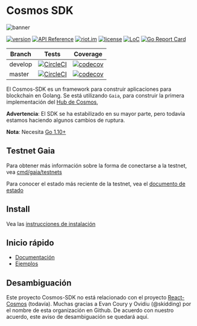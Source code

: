 # Cosmos SDK
![banner](.cosmos-sdk/cosmos-sdk-image.png)

 [![version](https://img.shields.io/github/tag/cosmos/cosmos-sdk.svg)](https://github.com/cosmos/cosmos-sdk/releases/latest)
[![API Reference](https://godoc.org/github.com/cosmos/cosmos-sdk?status.svg
)](https://godoc.org/github.com/cosmos/cosmos-sdk)
[![riot.im](https://img.shields.io/badge/riot.im-JOIN%20CHAT-green.svg)](https://riot.im/app/#/room/#cosmos-sdk:matrix.org)
[![license](https://img.shields.io/github/license/cosmos/cosmos-sdk.svg)](https://github.com/cosmos/cosmos-sdk/blob/master/LICENSE)
[![LoC](https://tokei.rs/b1/github/cosmos/cosmos-sdk)](https://github.com/cosmos/cosmos-sdk)
[![Go Report Card](https://goreportcard.com/badge/github.com/cosmos/cosmos-sdk)](https://goreportcard.com/report/github.com/cosmos/cosmos-sdk)

 Branch    | Tests | Coverage
----------|-------|---------
develop   | [![CircleCI](https://circleci.com/gh/cosmos/cosmos-sdk/tree/develop.svg?style=shield)](https://circleci.com/gh/cosmos/cosmos-sdk/tree/develop) | [![codecov](https://codecov.io/gh/cosmos/cosmos-sdk/branch/develop/graph/badge.svg)](https://codecov.io/gh/cosmos/cosmos-sdk)
master    | [![CircleCI](https://circleci.com/gh/cosmos/cosmos-sdk/tree/master.svg?style=shield)](https://circleci.com/gh/cosmos/cosmos-sdk/tree/master) | [![codecov](https://codecov.io/gh/cosmos/cosmos-sdk/branch/master/graph/badge.svg)](https://codecov.io/gh/cosmos/cosmos-sdk)

 El Cosmos-SDK es un framework para construir aplicaciones para blockchain en Golang.
Se está utilizando `Gaia`, para construir la primera implementación del [Hub de Cosmos](https://cosmos.network),

 **Advertencia**: El SDK se ha estabilizado en su mayor parte, pero todavía estamos haciendo algunos cambios de ruptura.

 **Nota**: Necesita [Go 1.10+](https://golang.org/dl/)

 ## Testnet Gaia

 Para obtener más información sobre la forma de conectarse a la testnet, vea
[cmd/gaia/testnets](/cmd/gaia/testnets)

 Para conocer el estado más reciente de la testnet, vea el [documento de estado](/cmd/gaia/testnets/STATUS.md)

 ## Install

 Vea las [instrucciones de instalación](/docs/install.md)

 ## Inicio rápido

 - [Documentación](/docs/sdk)
- [Ejemplos](/examples)

 ## Desambiguación

 Este proyecto Cosmos-SDK no está relacionado con el proyecto [React-Cosmos](https://github.com/react-cosmos/react-cosmos) (todavía).
Muchas gracias a Evan Coury y Ovidiu (@skidding) por el nombre de esta organización en Github. De acuerdo con nuestro acuerdo, este aviso de desambiguación se quedará aquí.
